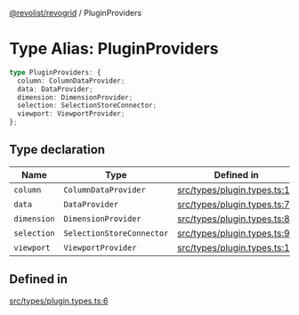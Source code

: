 [@revolist/revogrid](README.md) / PluginProviders

# Type Alias: PluginProviders

```ts
type PluginProviders: {
  column: ColumnDataProvider;
  data: DataProvider;
  dimension: DimensionProvider;
  selection: SelectionStoreConnector;
  viewport: ViewportProvider;
};
```

## Type declaration

| Name | Type | Defined in |
| ------ | ------ | ------ |
| `column` | `ColumnDataProvider` | [src/types/plugin.types.ts:10](https://github.com/revolist/revogrid/blob/179ef4790c9da8e1216f1005cb3571a276adbd08/src/types/plugin.types.ts#L10) |
| `data` | `DataProvider` | [src/types/plugin.types.ts:7](https://github.com/revolist/revogrid/blob/179ef4790c9da8e1216f1005cb3571a276adbd08/src/types/plugin.types.ts#L7) |
| `dimension` | `DimensionProvider` | [src/types/plugin.types.ts:8](https://github.com/revolist/revogrid/blob/179ef4790c9da8e1216f1005cb3571a276adbd08/src/types/plugin.types.ts#L8) |
| `selection` | `SelectionStoreConnector` | [src/types/plugin.types.ts:9](https://github.com/revolist/revogrid/blob/179ef4790c9da8e1216f1005cb3571a276adbd08/src/types/plugin.types.ts#L9) |
| `viewport` | `ViewportProvider` | [src/types/plugin.types.ts:11](https://github.com/revolist/revogrid/blob/179ef4790c9da8e1216f1005cb3571a276adbd08/src/types/plugin.types.ts#L11) |

## Defined in

[src/types/plugin.types.ts:6](https://github.com/revolist/revogrid/blob/179ef4790c9da8e1216f1005cb3571a276adbd08/src/types/plugin.types.ts#L6)
